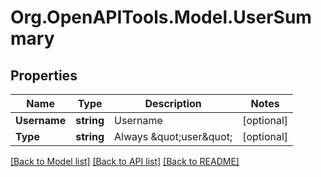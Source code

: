 # Org.OpenAPITools.Model.UserSummary

## Properties

Name | Type | Description | Notes
------------ | ------------- | ------------- | -------------
**Username** | **string** | Username | [optional] 
**Type** | **string** | Always \&quot;user\&quot; | [optional] 

[[Back to Model list]](../README.md#documentation-for-models) [[Back to API list]](../README.md#documentation-for-api-endpoints) [[Back to README]](../README.md)

